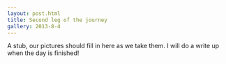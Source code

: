 ```yaml
---
layout: post.html
title: Second leg of the journey
gallery: 2013-8-4
---
```


A stub, our pictures should fill in here as we take them. I will do a write up when the day is finished!
